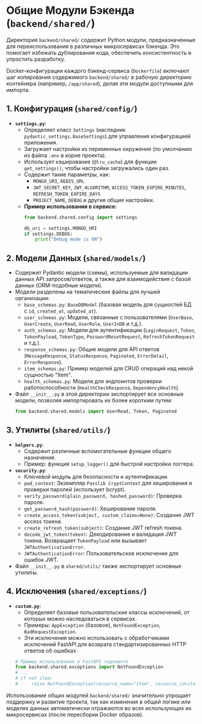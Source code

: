 # Общие Модули Бэкенда (`backend/shared/`)

Директория `backend/shared/` содержит Python модули, предназначенные для переиспользования в различных микросервисах бэкенда. Это помогает избежать дублирования кода, обеспечить консистентность и упростить разработку.

Docker-конфигурации каждого бэкенд-сервиса (`Dockerfile`) включают шаг копирования содержимого `backend/shared/` в рабочую директорию контейнера (например, `/app/shared`), делая эти модули доступными для импорта.

## 1. Конфигурация (`shared/config/`)

*   **`settings.py`**:
    *   Определяет класс `Settings` (наследник `pydantic_settings.BaseSettings`) для управления конфигурацией приложения.
    *   Загружает настройки из переменных окружения (по умолчанию из файла `.env` в корне проекта).
    *   Использует кэширование (`@lru_cache`) для функции `get_settings()`, чтобы настройки загружались один раз.
    *   Содержит такие параметры, как:
        *   `MONGO_URI`, `REDIS_URL`
        *   `JWT_SECRET_KEY`, `JWT_ALGORITHM`, `ACCESS_TOKEN_EXPIRE_MINUTES`, `REFRESH_TOKEN_EXPIRE_DAYS`
        *   `PROJECT_NAME`, `DEBUG` и другие общие настройки.
    *   **Пример использования в сервисе:**
        ```python
        from backend.shared.config import settings

        db_uri = settings.MONGO_URI
        if settings.DEBUG:
            print("Debug mode is ON")
        ```

## 2. Модели Данных (`shared/models/`)

*   Содержит Pydantic модели (схемы), используемые для валидации данных API запросов/ответов, а также для взаимодействия с базой данных (ORM-подобные модели).
*   Модели разделены на тематические файлы для лучшей организации:
    *   `base_schemas.py`: `BaseDBModel` (базовая модель для сущностей БД с `id`, `created_at`, `updated_at`).
    *   `user_schemas.py`: Модели, связанные с пользователями (`UserBase`, `UserCreate`, `UserRead`, `UserRole`, `UserInDB` и т.д.).
    *   `auth_schemas.py`: Модели для аутентификации (`LoginRequest`, `Token`, `TokenPayload`, `TokenType`, `PasswordResetRequest`, `RefreshTokenRequest` и т.д.).
    *   `response_schemas.py`: Общие модели для API ответов (`MessageResponse`, `StatusResponse`, `Paginated`, `ErrorDetail`, `ErrorResponse`).
    *   `item_schemas.py`: Пример моделей для CRUD операций над некой сущностью "Item".
    *   `health_schemas.py`: Модели для эндпоинтов проверки работоспособности (`HealthCheckResponse`, `DependencyHealth`).
*   Файл `__init__.py` в этой директории экспортирует все основные модели, позволяя импортировать их более коротким путем:
    ```python
    from backend.shared.models import UserRead, Token, Paginated
    ```

## 3. Утилиты (`shared/utils/`)

*   **`helpers.py`**:
    *   Содержит различные вспомогательные функции общего назначения.
    *   Пример: функция `setup_logger()` для быстрой настройки логгера.
*   **`security.py`**:
    *   Ключевой модуль для безопасности и аутентификации.
    *   `pwd_context`: Экземпляр `Passlib CryptContext` для хеширования и проверки паролей (использует bcrypt).
    *   `verify_password(plain_password, hashed_password)`: Проверка пароля.
    *   `get_password_hash(password)`: Хеширование пароля.
    *   `create_access_token(subject, custom_claims=None)`: Создание JWT access токена.
    *   `create_refresh_token(subject)`: Создание JWT refresh токена.
    *   `decode_jwt_token(token)`: Декодирование и валидация JWT токена. Возвращает `TokenPayload` или вызывает `JWTAuthenticationError`.
    *   `JWTAuthenticationError`: Пользовательское исключение для ошибок JWT.
*   Файл `__init__.py` в `shared/utils/` также экспортирует основные утилиты.

## 4. Исключения (`shared/exceptions/`)

*   **`custom.py`**:
    *   Определяет базовые пользовательские классы исключений, от которых можно наследоваться в сервисах.
    *   Примеры: `AppException` (базовое), `NotFoundException`, `BadRequestException`.
    *   Эти исключения можно использовать с обработчиками исключений FastAPI для возврата стандартизированных HTTP ответов об ошибках.
    ```python
    # Пример использования в FastAPI эндпоинте
    from backend.shared.exceptions import NotFoundException
    # ...
    # if not item:
    #     raise NotFoundException(resource_name="Item", resource_id=item_id)
    ```

Использование общих модулей `backend/shared/` значительно упрощает поддержку и развитие проекта, так как изменения в общей логике или моделях данных автоматически отражаются во всех использующих их микросервисах (после пересборки Docker образов). 